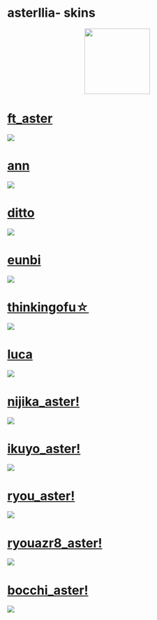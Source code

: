 # asterllia- skins
<p align="center">
<a href="https://osu.ppy.sh/users/9456733">
  <img src="https://a.ppy.sh/9456733"  
       width="150"
       height="150"></a>
  
# [ft_aster](https://ameliayuri.s-ul.eu/uPybnMNo)
  [![](https://i.imgur.com/5wkt1yW.png)](https://ameliayuri.s-ul.eu/uPybnMNo)
  

# [ann](https://ameliayuri.s-ul.eu/KrKDzyBT)
  [![](https://i.imgur.com/YnMJlis.png)](https://ameliayuri.s-ul.eu/KrKDzyBT)


# [ditto](https://ameliayuri.s-ul.eu/yn2X8u7i)
  [![](https://i.imgur.com/AcyTkzy.png)](https://ameliayuri.s-ul.eu/yn2X8u7i)


# [eunbi](https://ameliayuri.s-ul.eu/FIAx5zoQ)
  [![](https://i.imgur.com/sGEE4p6.png)](https://ameliayuri.s-ul.eu/FIAx5zoQ)


# [thinkingofu☆](https://cdn.discordapp.com/attachments/689426989345669144/1096642761190547618/-_thinkingofu.osk)
  [![](https://i.imgur.com/C3pFXHG.png)](https://cdn.discordapp.com/attachments/689426989345669144/1096642761190547618/-_thinkingofu.osk)


# [luca](https://waa.ai/fL9N)
[![](https://i.imgur.com/VX9OvSJ.png)](https://waa.ai/fL9N)
  
  
# [nijika_aster!](https://github.com/rudj-skinhub/woal/raw/tyfh/asterllia/%E2%9C%A6%20-%20asterllia%20-%20nijika!.osk)
[![](https://i.imgur.com/dSgmIlD.png)](https://github.com/rudj-skinhub/woal/raw/tyfh/asterllia/%E2%9C%A6%20-%20asterllia%20-%20nijika!.osk)

# [ikuyo_aster!](https://github.com/rudj-skinhub/woal/raw/tyfh/asterllia/%E2%9C%A6%20-%20asterllia%20-%20ikuyo!.osk)
[![](https://i.imgur.com/eYquBk6.png)](https://github.com/rudj-skinhub/woal/raw/tyfh/asterllia/%E2%9C%A6%20-%20asterllia%20-%20ikuyo!.osk)

# [ryou_aster!](https://github.com/rudj-skinhub/woal/raw/tyfh/asterllia/%E2%9C%A6%20-%20asterllia%20-%20ryou!.osk)
[![](https://i.imgur.com/Gl6wQch.png)](https://github.com/rudj-skinhub/woal/raw/tyfh/asterllia/%E2%9C%A6%20-%20asterllia%20-%20ryou!.osk)

# [ryouazr8_aster!](https://github.com/rudj-skinhub/woal/raw/tyfh/asterllia/%E2%9C%A6%20-%20asterllia%20-%20ryou!%20-%20azr8.osk)
[![](https://i.imgur.com/0xIpuK8.png)](https://github.com/rudj-skinhub/woal/raw/tyfh/asterllia/%E2%9C%A6%20-%20asterllia%20-%20ryou!%20-%20azr8.osk)


# [bocchi_aster!](https://github.com/rudj-skinhub/woal/raw/tyfh/asterllia/bocchi_aster!.osk)
[![](https://i.imgur.com/RrmJyOr.jpg)](https://github.com/rudj-skinhub/woal/raw/tyfh/asterllia/bocchi_aster!.osk)
